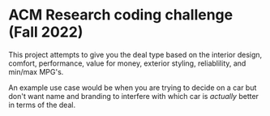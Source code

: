 # ACM Research coding challenge (Fall 2022)

This project attempts to give you the deal type based on the interior design, comfort, performance, value for money, exterior styling, reliablility, and min/max MPG's. 

An example use case would be when you are trying to decide on a car but don't want name and branding to interfere with which car is *actually* better in terms of the deal.
